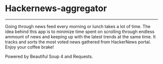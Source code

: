 # Hackernews-aggregator
------------

Going through news feed every morning or lunch takes a lot of time. The idea behind this app is to minimize time spent on scrolling through endless ammount of news and keeping up with the latest trends at the same time. It tracks and sorts the most voted news gathered from HackerNews portal. Enjoy your coffee brake!

Powered by Beautiful Soup 4 and Requests.